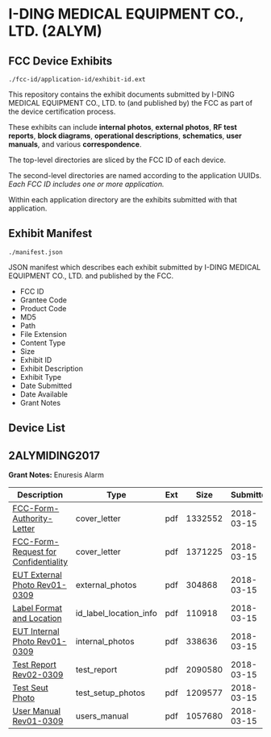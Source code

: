 # I-DING MEDICAL EQUIPMENT CO., LTD. (2ALYM)
## FCC Device Exhibits

```
./fcc-id/application-id/exhibit-id.ext
```

This repository contains the exhibit documents submitted by I-DING MEDICAL EQUIPMENT CO., LTD. to (and published by) the FCC as part of the device certification process.

These exhibits can include **internal photos**, **external photos**, **RF test reports**, **block diagrams**, **operational descriptions**, **schematics**, **user manuals**, and various **correspondence**.

The top-level directories are sliced by the FCC ID of each device.

The second-level directories are named according to the application UUIDs. *Each FCC ID includes one or more application.*

Within each application directory are the exhibits submitted with that application. 

## Exhibit Manifest

```
./manifest.json
```

JSON manifest which describes each exhibit submitted by I-DING MEDICAL EQUIPMENT CO., LTD. and published by the FCC.

- FCC ID
- Grantee Code
- Product Code
- MD5
- Path
- File Extension
- Content Type
- Size
- Exhibit ID
- Exhibit Description
- Exhibit Type
- Date Submitted
- Date Available
- Grant Notes

## Device List
## 2ALYMIDING2017
**Grant Notes:** Enuresis Alarm

| Description | Type | Ext | Size | Submitted | Available |
| ----------- | ---- | --- | ---- | --------- | --------- |
| [FCC-Form-Authority-Letter](2ALYMIDING2017/918022d2231c9a7fa0f18928e4d03895/3781619.pdf) | cover_letter | pdf | 1332552 | 2018-03-15 | 2018-03-15 |
| [FCC-Form-Request for Confidentiality](2ALYMIDING2017/918022d2231c9a7fa0f18928e4d03895/3781620.pdf) | cover_letter | pdf | 1371225 | 2018-03-15 | 2018-03-15 |
| [EUT External Photo Rev01-0309](2ALYMIDING2017/918022d2231c9a7fa0f18928e4d03895/3781624.pdf) | external_photos | pdf | 304868 | 2018-03-15 | 2018-03-15 |
| [Label Format and Location](2ALYMIDING2017/918022d2231c9a7fa0f18928e4d03895/3781626.pdf) | id_label_location_info | pdf | 110918 | 2018-03-15 | 2018-03-15 |
| [EUT Internal Photo Rev01-0309](2ALYMIDING2017/918022d2231c9a7fa0f18928e4d03895/3781625.pdf) | internal_photos | pdf | 338636 | 2018-03-15 | 2018-03-15 |
| [Test Report Rev02-0309](2ALYMIDING2017/918022d2231c9a7fa0f18928e4d03895/3781629.pdf) | test_report | pdf | 2090580 | 2018-03-15 | 2018-03-15 |
| [Test Seut Photo](2ALYMIDING2017/918022d2231c9a7fa0f18928e4d03895/3781628.pdf) | test_setup_photos | pdf | 1209577 | 2018-03-15 | 2018-03-15 |
| [User Manual Rev01-0309](2ALYMIDING2017/918022d2231c9a7fa0f18928e4d03895/3781627.pdf) | users_manual | pdf | 1057680 | 2018-03-15 | 2018-03-15 |
